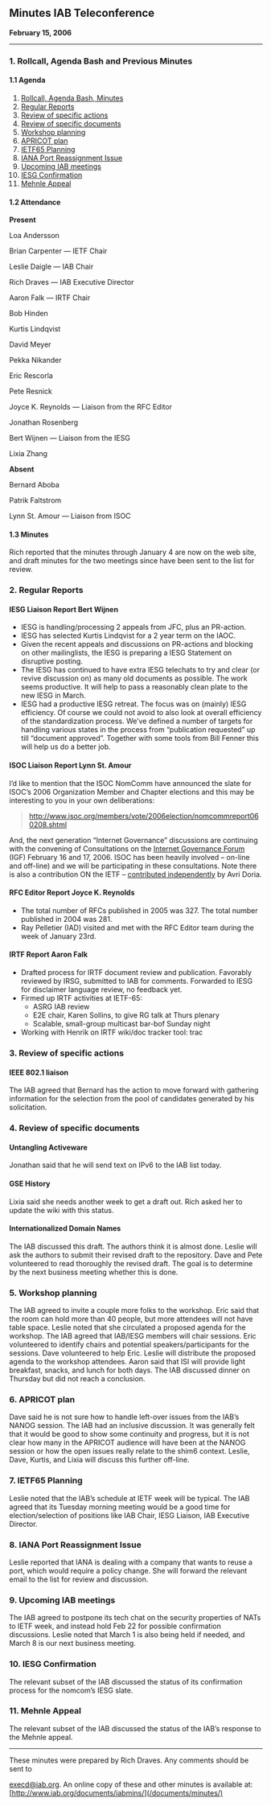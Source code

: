 
Minutes 
IAB Teleconference
---------------------------


**February 15, 2006**




---


### 1. Rollcall, Agenda Bash and Previous Minutes


#### 1.1 Agenda


1. [Rollcall, Agenda Bash, Minutes](#1)
2. [Regular Reports](#2)
3. [Review of specific actions](#3)
4. [Review of specific documents](#4)
5. [Workshop planning](#5)
6. [APRICOT plan](#6)
7. [IETF65 Planning](#7)
8. [IANA Port Reassignment Issue](#8)
9. [Upcoming IAB meetings](#9)
10. [IESG Confirmation](#10)
11. [Mehnle Appeal](#11)


#### 1.2 Attendance


**Present**  

Loa Andersson  

Brian Carpenter — IETF Chair  

Leslie Daigle — IAB Chair  

Rich Draves — IAB Executive Director  

Aaron Falk — IRTF Chair  

Bob Hinden  

Kurtis Lindqvist  

David Meyer  

Pekka Nikander  

Eric Rescorla  

Pete Resnick  

Joyce K. Reynolds — Liaison from the RFC Editor  

Jonathan Rosenberg  

Bert Wijnen — Liaison from the IESG  

Lixia Zhang



**Absent**  

Bernard Aboba  

Patrik Faltstrom  

Lynn St. Amour — Liaison from ISOC


#### 1.3 Minutes


Rich reported that the minutes through January 4 are now on the web site, and draft minutes for the two meetings since have been sent to the list for review.


### 2. Regular Reports


#### IESG Liaison Report Bert Wijnen


* IESG is handling/processing 2 appeals from JFC, plus an PR-action.
* IESG has selected Kurtis Lindqvist for a 2 year term on the IAOC.
* Given the recent appeals and discussions on PR-actions and blocking on other mailinglists, the IESG is preparing a IESG Statement on disruptive posting.
* The IESG has continued to have extra IESG telechats to try and clear (or revive discussion on) as many old documents as possible. The work seems productive. It will help to pass a reasonably clean plate to the new IESG in March.
* IESG had a productive IESG retreat. The focus was on (mainly) IESG efficiency. Of course we could not avoid to also look at overall efficiency of the standardization process. We’ve defined a number of targets for handling various states in the process from “publication requested” up till “document approved”. Together with some tools from Bill Fenner this will help us do a better job.


#### ISOC Liaison Report Lynn St. Amour


I’d like to mention that the ISOC NomComm have announced the slate for ISOC’s 2006 Organization Member and Chapter elections and this may be interesting to you in your own deliberations:



> 
> <http://www.isoc.org/members/vote/2006election/nomcommreport060208.shtml>
> 
> 
> 


And, the next generation “Internet Governance” discussions are continuing with the convening of Consultations on the [Internet Governance Forum](http://www.intgovforum.org) (IGF) February 16 and 17, 2006. ISOC has been heavily involved – on-line and off-line) and we will be participating in these consultations. Note there is also a contribution ON the IETF – [contributed independently](http://www.intgovforum.org/contributions.htm) by Avri Doria.


#### RFC Editor Report Joyce K. Reynolds


* The total number of RFCs published in 2005 was 327. The total number published in 2004 was 281.
* Ray Pelletier (IAD) visited and met with the RFC Editor team during the week of January 23rd.


#### IRTF Report Aaron Falk


* Drafted process for IRTF document review and publication. Favorably reviewed by IRSG, submitted to IAB for comments. Forwarded to IESG for disclaimer language review, no feedback yet.
* Firmed up IRTF activities at IETF-65:
	+ ASRG IAB review
	+ E2E chair, Karen Sollins, to give RG talk at Thurs plenary
	+ Scalable, small-group multicast bar-bof Sunday night
* Working with Henrik on IRTF wiki/doc tracker tool: trac


### 3. Review of specific actions


#### IEEE 802.1 liaison


The IAB agreed that Bernard has the action to move forward with gathering information for the selection from the pool of candidates generated by his solicitation.


### 4. Review of specific documents


#### Untangling Activeware


Jonathan said that he will send text on IPv6 to the IAB list today.


#### GSE History


Lixia said she needs another week to get a draft out. Rich asked her to update the wiki with this status.


#### Internationalized Domain Names


The IAB discussed this draft. The authors think it is almost done. Leslie will ask the authors to submit their revised draft to the repository. Dave and Pete volunteered to read thoroughly the revised draft. The goal is to determine by the next business meeting whether this is done.


### 5. Workshop planning


The IAB agreed to invite a couple more folks to the workshop. Eric said that the room can hold more than 40 people, but more attendees will not have table space. Leslie noted that she circulated a proposed agenda for the workshop. The IAB agreed that IAB/IESG members will chair sessions. Eric volunteered to identify chairs and potential speakers/participants for the sessions. Dave volunteered to help Eric. Leslie will distribute the proposed agenda to the workshop attendees. Aaron said that ISI will provide light breakfast, snacks, and lunch for both days. The IAB discussed dinner on Thursday but did not reach a conclusion.


### 6. APRICOT plan


Dave said he is not sure how to handle left-over issues from the IAB’s NANOG session. The IAB had an inclusive discussion. It was generally felt that it would be good to show some continuity and progress, but it is not clear how many in the APRICOT audience will have been at the NANOG session or how the open issues really relate to the shim6 context. Leslie, Dave, Kurtis, and Lixia will discuss this further off-line.


### 7. IETF65 Planning


Leslie noted that the IAB’s schedule at IETF week will be typical. The IAB agreed that its Tuesday morning meeting would be a good time for election/selection of positions like IAB Chair, IESG Liaison, IAB Executive Director.


### 8. IANA Port Reassignment Issue


Leslie reported that IANA is dealing with a company that wants to reuse a port, which would require a policy change. She will forward the relevant email to the list for review and discussion.


### 9. Upcoming IAB meetings


The IAB agreed to postpone its tech chat on the security properties of NATs to IETF week, and instead hold Feb 22 for possible confirmation discussions. Leslie noted that March 1 is also being held if needed, and March 8 is our next business meeting.


### 10. IESG Confirmation


The relevant subset of the IAB discussed the status of its confirmation process for the nomcom’s IESG slate.


### 11. Mehnle Appeal


The relevant subset of the IAB discussed the status of the IAB’s response to the Mehnle appeal.




---


These minutes were prepared by Rich Draves. Any comments should be sent to  

[execd@iab.org](mailto:execd@iab.org). An online copy of these and other minutes is available at:  [http://www.iab.org/documents/iabmins/](/documents/minutes/)


